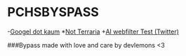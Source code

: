 # PCHSBYSPASS
-[Googel dot kaum](google.com)
*[Not Terraria](https://eaglercraft.com/mc/b1.3/)
+[AI webfilter Test (Twitter)](twitter.com)

###Bypass made with love and care by devlemons <3
